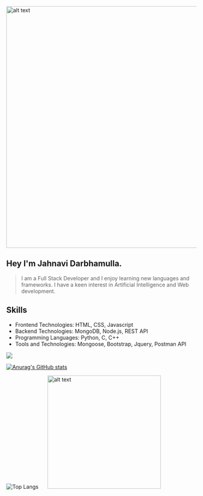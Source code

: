 
<img src="https://user-images.githubusercontent.com/76477365/116803973-cd8cb100-ab38-11eb-8581-b16988fb2b41.png" style="center" alt="alt text" width="1040px" height="640px" >

   Hey I'm Jahnavi Darbhamulla.
   ---
  
 > I am a Full Stack Developer and I enjoy learning new languages and frameworks. 
 > I have a keen interest in Artificial Intelligence and Web development.
 
 
  Skills
  ---
 
 * Frontend Technologies: HTML, CSS, Javascript
 * Backend Technologies: MongoDB, Node.js, REST API
 * Programming Languages: Python, C, C++
 * Tools and Technologies: Mongoose, Bootstrap, Jquery, Postman API




 
  ![](https://komarev.com/ghpvc/?username=JahnaviDarbhamulla&color=red)
 
 [![Anurag's GitHub stats](https://github-readme-stats.vercel.app/api?username=JahnaviDarbhamulla&show_icons=true&theme=radical)](https://github.com/anuraghazra/github-readme-stats)




![Top Langs](https://github-readme-stats.vercel.app/api/top-langs/?username=JahnaviDarbhamulla&theme=radical) <img src="https://user-images.githubusercontent.com/76477365/120953404-84003900-c76a-11eb-99ff-f9887532944e.png" style="margin-left:20px;" alt="alt text" width="300px" height="300px" >



